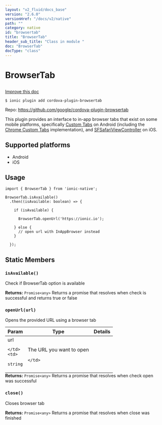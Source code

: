 ```yaml
---
layout: "v2_fluid/docs_base"
version: "2.6.0"
versionHref: "/docs/v2/native"
path: ""
category: native
id: "browsertab"
title: "BrowserTab"
header_sub_title: "Class in module "
doc: "BrowserTab"
docType: "class"
---
```








<h1 class="api-title">
  
  BrowserTab
  

  

  </h1>

<a class="improve-v2-docs" href="http://github.com/driftyco/ionic-native/edit/master/src/plugins/browser-tab.ts#L0">
  Improve this doc
</a>



<!-- decorators -->





<pre><code>$ ionic plugin add cordova-plugin-browsertab</code></pre>
<p>Repo:
  <a href="https://github.com/google/cordova-plugin-browsertab">
    https://github.com/google/cordova-plugin-browsertab
  </a>
</p>

<!-- description -->

<p>This plugin provides an interface to in-app browser tabs that exist on some mobile platforms, specifically <a href="http://developer.android.com/tools/support-library/features.html#custom-tabs">Custom Tabs</a> on Android (including the <a href="https://developer.chrome.com/multidevice/android/customtabs">Chrome Custom Tabs</a> implementation), and <a href="https://developer.apple.com/library/ios/documentation/SafariServices/Reference/SFSafariViewController_Ref/">SFSafariViewController</a> on iOS.</p>


<!-- @platforms tag -->
<h2>Supported platforms</h2>

<ul>
  <li>Android</li><li>iOS</li>
</ul>

<!-- @platforms tag end -->


<!-- if doc.decorators -->

<!-- @usage tag -->

<h2>Usage</h2>

<pre><code>import { BrowserTab } from &#39;ionic-native&#39;;

BrowserTab.isAvailable()
  .then((isAvailable: boolean) =&gt; {

    if (isAvailable) {

      BrowserTab.openUrl(&#39;https://ionic.io&#39;);

    } else {
      // open url with InAppBrowser instead
    }

  });
</code></pre>




<!-- @property tags -->


<h2>Static Members</h2>

<div id="isAvailable"></div>
<h3><code>isAvailable()</code>
  
</h3>


Check if BrowserTab option is available






<div class="return-value" markdown="1">
  <i class="icon ion-arrow-return-left"></i>
  <b>Returns:</b> 
<code>Promise&lt;any&gt;</code> Returns a promise that resolves when check is successful and returns true or false
</div>



<div id="openUrl"></div>
<h3><code>openUrl(url)</code>
  
</h3>


Opens the provided URL using a browser tab


<table class="table param-table" style="margin:0;">
  <thead>
  <tr>
    <th>Param</th>
    <th>Type</th>
    <th>Details</th>
  </tr>
  </thead>
  <tbody>
  
  <tr>
    <td>
      url
      
      
    </td>
    <td>
      
<code>string</code>
    </td>
    <td>
      <p>The URL you want to open</p>

      
    </td>
  </tr>
  
  </tbody>
</table>





<div class="return-value" markdown="1">
  <i class="icon ion-arrow-return-left"></i>
  <b>Returns:</b> 
<code>Promise&lt;any&gt;</code> Returns a promise that resolves when check open was successful
</div>



<div id="close"></div>
<h3><code>close()</code>
  
</h3>


Closes browser tab






<div class="return-value" markdown="1">
  <i class="icon ion-arrow-return-left"></i>
  <b>Returns:</b> 
<code>Promise&lt;any&gt;</code> Returns a promise that resolves when close was finished
</div>




<!-- methods on the class -->



<!-- other classes -->

<!-- end other classes -->

<!-- interfaces -->

<!-- end interfaces -->

<!-- related link --><!-- end content block -->


<!-- end body block -->

